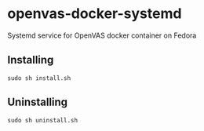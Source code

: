 # openvas-docker-systemd
Systemd service for OpenVAS docker container on Fedora

## Installing
```
sudo sh install.sh
```

## Uninstalling
```
sudo sh uninstall.sh
```
